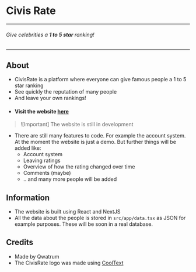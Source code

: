 # Civis Rate
---

###### Give celebrities a **1 to 5 star** ranking!
---

## About
- CivisRate is a platform where everyone can give famous people a 1 to 5 star ranking
- See quickly the reputation of many people
- And leave your own rankings!
- #### Visit the website [here](https://civisrate.vercel.app)

> ![Important]
> The website is still in development
- There are still many features to code. For example the account system. At the moment the website is just a demo. But further things will be added like:
    - Account system
    - Leaving ratings
    - Overview of how the rating changed over time
    - Comments (maybe)
    - .. and many more people will be added

## Information
- The website is built using React and NextJS
- All the data about the people is stored in `src/app/data.tsx` as JSON for example purposes. These will be soon in a real database.

## Credits
- Made by Qwatrum
- The CivisRate logo was made using [CoolText](https://cooltext.com/)